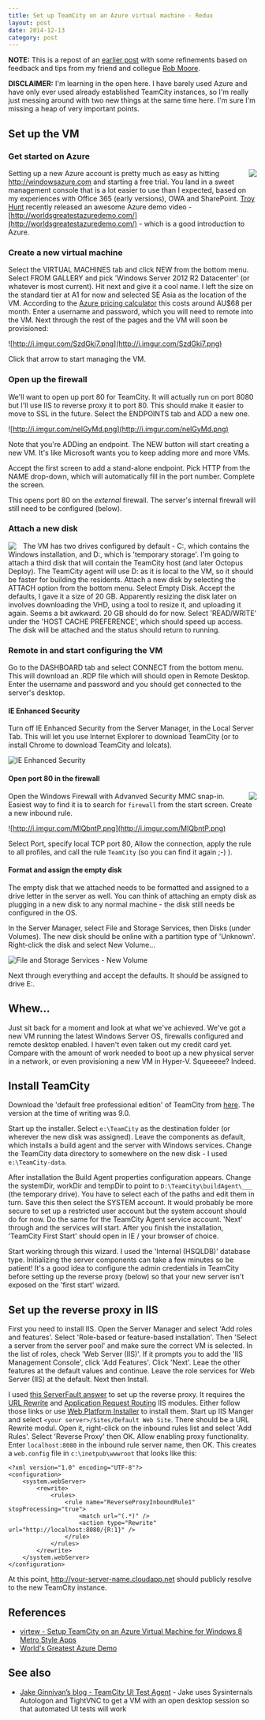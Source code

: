 ```yaml
---
title: Set up TeamCity on an Azure virtual machine - Redux
layout: post
date: 2014-12-13
category: post
---
```


**NOTE:** This is a repost of an [earlier post](http://bendetat.com/set-up-teamcity-on-an-azure-instance.html) with some refinements based on feedback and tips from my friend and collegue [Rob Moore](http://robdmoore.id.au/). 

**DISCLAIMER:** I'm learning in the open here. I have barely used Azure and have only ever used already established TeamCity instances, so I'm really just messing around with two new things at the same time here. I'm sure I'm missing a heap of very important points.


## Set up the VM


### Get started on Azure

<img src="http://i.imgur.com/AsSmaMo.png" style="float:right"/> Setting up a new Azure account is pretty much as easy as hitting <http://windowsazure.com> and starting a free trial. You land in a sweet management console that is a lot easier to use than I expected, based on my experiences with Office 365 (early versions), OWA and SharePoint. [Troy Hunt](http://www.troyhunt.com/) recently released an awesome Azure demo video - [http://worldsgreatestazuredemo.com/](http://worldsgreatestazuredemo.com/) - which is a good introduction to Azure.


### Create a new virtual machine

Select the VIRTUAL MACHINES tab and click NEW from the bottom menu. Select FROM GALLERY and pick 'Windows Server 2012 R2 Datacenter' (or whatever is most current). Hit next and give it a cool name. I left the size on the standard tier at A1 for now and selected SE Asia as the location of the VM. According to the [Azure pricing calculator](http://azure.microsoft.com/en-us/pricing/details/virtual-machines/) this costs around AU$68 per month. Enter a username and password, which you will need to remote into the VM. Next through the rest of the pages and the VM will soon be provisioned:

![http://i.imgur.com/SzdGki7.png](http://i.imgur.com/SzdGki7.png)

Click that arrow to start managing the VM. 


### Open up the firewall

We'll want to open up port 80 for TeamCity. It will actually run on port 8080 but I'll use IIS to reverse proxy it to port 80. This should make it easier to move to SSL in the future. Select the ENDPOINTS tab and ADD a new one. 

![http://i.imgur.com/nelGyMd.png](http://i.imgur.com/nelGyMd.png)

Note that you're ADDing an endpoint. The NEW button will start creating a new VM. It's like Microsoft wants you to keep adding more and more VMs.

Accept the first screen to add a stand-alone endpoint. Pick HTTP from the NAME drop-down, which will automatically fill in the port number. Complete the screen.

This opens port 80 on the *external* firewall. The server's internal firewall will still need to be configured (below).


### Attach a new disk

<img src="http://i.imgur.com/4Znf3hr.png" style="float: left; padding-right: 1em;"/> The VM has two drives configured by default - C:, which contains the Windows installation, and D:, which is 'temporary storage'. I'm going to attach a third disk that will contain the TeamCity host (and later Octopus Deploy). The TeamCity agent will use D: as it is local to the VM, so it should be faster for building the residents. Attach a new disk by selecting the ATTACH option from the bottom menu. Select Empty Disk.  Accept the defaults, I gave it a size of 20 GB. Apparently resizing the disk later on involves downloading the VHD, using a tool to resize it, and uploading it again. Seems a bit awkward. 20 GB should do for now. Select 'READ/WRITE' under the 'HOST CACHE PREFERENCE', which should speed up access. The disk will be attached and the status should return to running.


### Remote in and start configuring the VM

Go to the DASHBOARD tab and select CONNECT from the bottom menu. This will download an .RDP file which will should open in Remote Desktop. Enter the username and password and you should get connected to the server's desktop.


#### IE Enhanced Security
Turn off IE Enhanced Security from the Server Manager, in the Local Server Tab. This will let you use Internet Explorer to download TeamCity (or to install Chrome to download TeamCity and lolcats).

![IE Enhanced Security](http://i.imgur.com/N5ouyt1.png)


#### Open port 80 in the firewall

<img src="http://i.imgur.com/376xLMi.png" style="float:right"/> Open the Windows Firewall with Advanved Security MMC snap-in. Easiest way to find it is to search for `firewall` from the start screen. Create a new inbound rule.

![http://i.imgur.com/MlQbntP.png](http://i.imgur.com/MlQbntP.png)

Select Port, specify local TCP port 80, Allow the connection, apply the rule to all profiles, and call the rule `TeamCity` (so you can find it again ;-) ).


#### Format and assign the empty disk

The empty disk that we attached needs to be formatted and assigned to a drive letter in the server as well. You can think of attaching an empty disk as plugging in a new disk to any normal machine - the disk still needs be configured in the OS.

In the Server Manager, select File and Storage Services, then Disks (under Volumes). The new disk should be online with a partition type of 'Unknown'. Right-click the disk and select New Volume...

![File and Storage Services - New Volume](http://i.imgur.com/vgarRGg.png)

Next through everything and accept the defaults. It should be assigned to drive E:.


## Whew...

Just sit back for a moment and look at what we've achieved. We've got a new VM running the latest Windows Server OS, firewalls configured and remote desktop enabled. I haven't even taken out my credit card yet. Compare with the amount of work needed to boot up a new physical server in a network, or even provisioning a new VM in Hyper-V. Squeeeee? Indeed.


## Install TeamCity

Download the 'default free professional edition' of TeamCity from [here](http://www.jetbrains.com/teamcity/download/). The version at the time of writing was 9.0.

Start up the installer. Select `e:\TeamCity` as the destination folder (or wherever the new disk was assigned). Leave the components as default, which installs a build agent and the server with Windows services. Change the TeamCity data directory to somewhere on the new disk - I used `e:\TeamCity-data`.

After installation the Build Agent properties configuration appears. Change the systemDir, workDir and tempDir to point to `D:\TeamCity\buildAgent\___` (the temporary drive). You have to select each of the paths and edit them in turn. Save this then select the SYSTEM account. It would probably be more secure to set up a restricted user account but the system account should do for now. Do the same for the TeamCity Agent service account. 'Next' through and the services will start. After you finish the installation, 'TeamCity First Start' should open in IE / your browser of choice.

Start working through this wizard. I used the 'Internal (HSQLDB)' database type. Initializing the server components can take a few minutes so be patient! It's a good idea to configure the admin credentials in TeamCity before setting up the reverse proxy (below) so that your new server isn't exposed on the 'first start' wizard.


## Set up the reverse proxy in IIS

First you need to install IIS. Open the Server Manager and select 'Add roles and features'. Select 'Role-based or feature-based installation'. Then 'Select a server from the server pool' and make sure the correct VM is selected. In the list of roles, check 'Web Server (IIS)'. If it prompts you to add the 'IIS Management Console', click 'Add Features'. Click 'Next'. Leae the other features at the default values and continue. Leave the role services for Web Server (IIS) at the default. Next then Install.

I used [this ServerFault answer](http://serverfault.com/a/152411) to set up the reverse proxy. It requires the [URL Rewrite](http://www.iis.net/download/URLRewrite) and [Application Request Routing](http://www.iis.net/download/ApplicationRequestRouting) IIS modules. Either follow those links or use [Web Platform Installer](http://www.microsoft.com/web/downloads/platform.aspx) to install them. Start up IIS Manger and select `<your server>/Sites/Default Web Site`. There should be a URL Rewrite modul. Open it, right-click on the inbound rules list and select 'Add Rules'. Select 'Reverse Proxy' then OK. Allow enabling proxy functionality. Enter `localhost:8080` in the inbound rule server name, then OK. This creates a `web.config` file in `c:\inetpub\wwwroot` that looks like this:

	<?xml version="1.0" encoding="UTF-8"?>
	<configuration>
	    <system.webServer>
	        <rewrite>
	            <rules>
	                <rule name="ReverseProxyInboundRule1" stopProcessing="true">
	                    <match url="(.*)" />
	                    <action type="Rewrite" url="http://localhost:8080/{R:1}" />
	                </rule>
	            </rules>
	        </rewrite>
	    </system.webServer>
	</configuration>

At this point, <http://your-server-name.cloudapp.net> should publicly resolve to the new TeamCity instance.



## References

- [virtew - Setup TeamCity on an Azure Virtual Machine for Windows 8 Metro Style Apps](http://blog.virtew.com/2012/08/18/setup-teamcity-on-an-azure-virtual-machine-for-windows-8-metro-style-apps/)
- [World's Greatest Azure Demo](http://worldsgreatestazuredemo.com/)


## See also

- [Jake Ginnivan’s blog - TeamCity UI Test Agent](http://jake.ginnivan.net/teamcity-ui-test-agent/) - Jake uses Sysinternals Autologon and TightVNC to get a VM with an open desktop session so that automated UI tests will work

